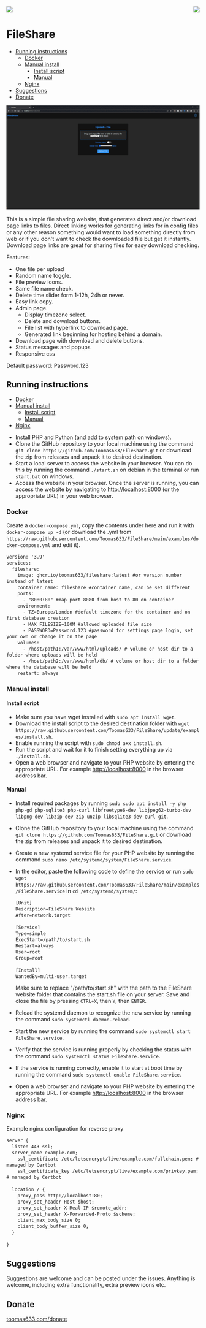 <img align="right" src="https://sonarcloud.io/api/project_badges/quality_gate?project=Toomas633_FileShare">
<img align="left" src="https://github.com/Toomas633/FileShare/actions/workflows/docker.yml/badge.svg">
<br>

# FileShare

- [Running instructions](#running-instructions)
  - [Docker](#docker)
  - [Manual install](#manual-install)
    - [Install script](#install-script)
    - [Manual](#manual)
  - [Nginx](#nginx)
- [Suggestions](#suggestions)
- [Donate](#donate)

![Preview](https://raw.githubusercontent.com/Toomas633/FileShare/main/.github/preview/preview.gif)

This is a simple file sharing website, that generates direct and/or download page links to files. Direct linking works for generating links for in config files or any other reason something would want to load something directly from web or if you don't want to check the downloaded file but get it instantly. Download page links are great for sharing files for easy download checking.

Features:

* One file per upload
* Random name toggle.
* File preview icons.
* Same file name check.
* Delete time slider form  1-12h, 24h or never.
* Easy link copy.
* Admin page.
  * Display timezone select.
  * Delete and download buttons.
  * File list with hyperlink to download page.
  * Generated link beginning for hosting behind a domain.
* Download page with download and delete buttons.
* Status messages and popups
* Responsive css

Default password: Password.123

## Running instructions

- [Docker](#docker)
- [Manual install](#manual-install)
  - [Install script](#install-script)
  - [Manual](#manual)
- [Nginx](#nginx)

* Install PHP and Python (and add to system path on windows).
* Clone the GitHub repository to your local machine using the command `git clone https://github.com/Toomas633/FileShare.git` or download the zip from releases and unpack it to desired destination.
* Start a local server to access the website in your browser. You can do this by running the command `./start.sh` on debian in the terminal or run `start.bat` on windows.
* Access the website in your browser. Once the server is running, you can access the website by navigating to [http://localhost:8000](http://localhost:8000) (or the appropriate URL) in your web browser.

### Docker

Create a `docker-compose.yml`, copy the contents under here and run it with `docker-compose up -d` (or download the .yml from `https://raw.githubusercontent.com/Toomas633/FileShare/main/examples/docker-compose.yml` and edit it).

```
version: '3.9'
services:
  fileshare:
    image: ghcr.io/toomas633/fileshare:latest #or version number instead of latest
    container_name: fileshare #container name, can be set different
    ports:
      - "8080:80" #map port 8080 from host to 80 on container
    environment:
      - TZ=Europe/London #default timezone for the container and on first database creation
      - MAX_FILESIZE=100M #allowed uploaded file size
      - PASSWORD=Password.123 #password for settings page login, set your own or change it on the page
    volumes:
      - /host/path1:/var/www/html/uploads/ # volume or host dir to a folder where uploads will be held
      - /host/path2:/var/www/html/db/ # volume or host dir to a folder where the database will be held 
    restart: always
```

### Manual install

#### Install script

* Make sure you have wget installed with `sudo apt install wget`.
* Download the install script to the desired destination folder with `wget https://raw.githubusercontent.com/Toomas633/FileShare/update/examples/install.sh`.
* Enable running the script with `sudo chmod a+x install.sh`.
* Run the script and wait for it to finish setting everything up via `./install.sh`.
* Open a web browser and navigate to your PHP website by entering the appropriate URL. For example [http://localhost:8000](http://localhost:8000) in the browser address bar.

#### Manual

* Install required packages by running `sudo sudo apt install -y php php-gd php-sqlite3 php-curl libfreetype6-dev libjpeg62-turbo-dev libpng-dev libzip-dev zip unzip libsqlite3-dev curl git`.
* Clone the GitHub repository to your local machine using the command `git clone https://github.com/Toomas633/FileShare.git` or download the zip from releases and unpack it to desired destination.
* Create a new systemd service file for your PHP website by running the command `sudo nano /etc/systemd/system/FileShare.service`.
* In the editor, paste the following code to define the service or run `sudo wget https://raw.githubusercontent.com/Toomas633/FileShare/main/examples/FileShare.service` in `cd /etc/systemd/system/`:

  ```
  [Unit]
  Description=FileShare Website
  After=network.target

  [Service]
  Type=simple
  ExecStart=/path/to/start.sh
  Restart=always
  User=root
  Group=root

  [Install]
  WantedBy=multi-user.target
  ```

  Make sure to replace "/path/to/start.sh" with the path to the FileShare website folder that contains the start.sh file on your server.
  Save and close the file by pressing `CTRL+X`, then `Y`, then `ENTER`.
* Reload the systemd daemon to recognize the new service by running the command `sudo systemctl daemon-reload`.
* Start the new service by running the command `sudo systemctl start FileShare.service`.
* Verify that the service is running properly by checking the status with the command `sudo systemctl status FileShare.service`.
* If the service is running correctly, enable it to start at boot time by running the command `sudo systemctl enable FileShare.service`.
* Open a web browser and navigate to your PHP website by entering the appropriate URL. For example [http://localhost:8000](http://localhost:8000) in the browser address bar.

### Nginx

Example nginx configuration for reverse proxy

```
server {
  listen 443 ssl;
  server_name example.com;
    ssl_certificate /etc/letsencrypt/live/example.com/fullchain.pem; # managed by Certbot
    ssl_certificate_key /etc/letsencrypt/live/example.com/privkey.pem; # managed by Certbot

  location / {
    proxy_pass http://localhost:80;
    proxy_set_header Host $host;
    proxy_set_header X-Real-IP $remote_addr;
    proxy_set_header X-Forwarded-Proto $scheme;
    client_max_body_size 0;
    client_body_buffer_size 0;
  }

}

```

## Suggestions

Suggestions are welcome and can be posted under the issues. Anything is welcome, including extra functionality, extra preview icons etc.

## Donate

[toomas633.com/donate](https://toomas633.com/donate/)
